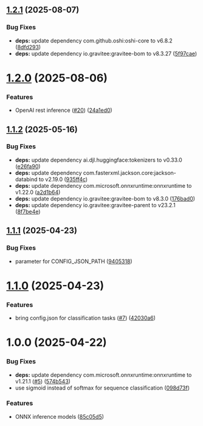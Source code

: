 ## [1.2.1](https://github.com/gravitee-io/gravitee-inference/compare/1.2.0...1.2.1) (2025-08-07)


### Bug Fixes

* **deps:** update dependency com.github.oshi:oshi-core to v6.8.2 ([8dfd293](https://github.com/gravitee-io/gravitee-inference/commit/8dfd2937472f50f4f650734cf400e5fe1ddf1752))
* **deps:** update dependency io.gravitee:gravitee-bom to v8.3.27 ([5f97cae](https://github.com/gravitee-io/gravitee-inference/commit/5f97cae119d68858882089832a0c7f5ddfe5d577))

# [1.2.0](https://github.com/gravitee-io/gravitee-inference/compare/1.1.2...1.2.0) (2025-08-06)


### Features

* OpenAI rest inference ([#20](https://github.com/gravitee-io/gravitee-inference/issues/20)) ([24a1ed0](https://github.com/gravitee-io/gravitee-inference/commit/24a1ed0ad60196c81d88198fc4db32a8fa33dd9f))

## [1.1.2](https://github.com/gravitee-io/gravitee-inference/compare/1.1.1...1.1.2) (2025-05-16)


### Bug Fixes

* **deps:** update dependency ai.djl.huggingface:tokenizers to v0.33.0 ([e26fa90](https://github.com/gravitee-io/gravitee-inference/commit/e26fa905dad2106f57c6aea46c1bb3e9e14d4642))
* **deps:** update dependency com.fasterxml.jackson.core:jackson-databind to v2.19.0 ([935ff4c](https://github.com/gravitee-io/gravitee-inference/commit/935ff4cdcfdbebfeabf1efcb7de6af420a37bcca))
* **deps:** update dependency com.microsoft.onnxruntime:onnxruntime to v1.22.0 ([a2d1b64](https://github.com/gravitee-io/gravitee-inference/commit/a2d1b64e55ddc6442762923ab88a04a715f7144e))
* **deps:** update dependency io.gravitee:gravitee-bom to v8.3.0 ([176bad0](https://github.com/gravitee-io/gravitee-inference/commit/176bad0c4afdb5cb215a9e8b3bbcd862d65b5c60))
* **deps:** update dependency io.gravitee:gravitee-parent to v23.2.1 ([8f7be4e](https://github.com/gravitee-io/gravitee-inference/commit/8f7be4e9d359bfd1c9d131a6ae016d2c22267d2b))

## [1.1.1](https://github.com/gravitee-io/gravitee-inference/compare/1.1.0...1.1.1) (2025-04-23)


### Bug Fixes

* parameter for CONFIG_JSON_PATH ([9405318](https://github.com/gravitee-io/gravitee-inference/commit/9405318f62e82e20ef6be0227bfce9c1e8443ab4))

# [1.1.0](https://github.com/gravitee-io/gravitee-inference/compare/1.0.0...1.1.0) (2025-04-23)


### Features

* bring config.json for classification tasks ([#7](https://github.com/gravitee-io/gravitee-inference/issues/7)) ([42030a6](https://github.com/gravitee-io/gravitee-inference/commit/42030a6dbfbcdcbd09d100bb613e786561503ee0))

# 1.0.0 (2025-04-22)


### Bug Fixes

* **deps:** update dependency com.microsoft.onnxruntime:onnxruntime to v1.21.1 ([#5](https://github.com/gravitee-io/gravitee-inference/issues/5)) ([574b543](https://github.com/gravitee-io/gravitee-inference/commit/574b5433684eee4af1bd1dc2de95c657d904d451))
* use sigmoid instead of softmax for sequence classification ([098d73f](https://github.com/gravitee-io/gravitee-inference/commit/098d73f87cea254c6c390293d9032f41cac32d34))


### Features

* ONNX inference models ([85c05d5](https://github.com/gravitee-io/gravitee-inference/commit/85c05d5c3be5ceb1e1f0e3f13bd161c1c3446ca0))
